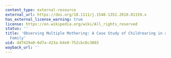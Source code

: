```yaml
---
content_type: external-resource
external_url: https://doi.org/10.1111/j.1548-1352.2010.01159.x
has_external_license_warning: true
license: https://en.wikipedia.org/wiki/All_rights_reserved
status: ''
title: 'Observing Multiple Mothering: A Case Study of Childrearing in a U.S. Lesbian-Led
  Family'
uid: dd7429a0-6d7a-423a-b4e9-752cbc0c3003
wayback_url: ''
---
```

